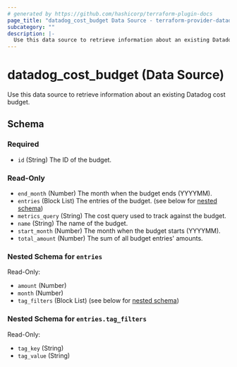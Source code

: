 ```yaml
---
# generated by https://github.com/hashicorp/terraform-plugin-docs
page_title: "datadog_cost_budget Data Source - terraform-provider-datadog"
subcategory: ""
description: |-
  Use this data source to retrieve information about an existing Datadog cost budget.
---
```


# datadog_cost_budget (Data Source)

Use this data source to retrieve information about an existing Datadog cost budget.



<!-- schema generated by tfplugindocs -->
## Schema

### Required

- `id` (String) The ID of the budget.

### Read-Only

- `end_month` (Number) The month when the budget ends (YYYYMM).
- `entries` (Block List) The entries of the budget. (see below for [nested schema](#nestedblock--entries))
- `metrics_query` (String) The cost query used to track against the budget.
- `name` (String) The name of the budget.
- `start_month` (Number) The month when the budget starts (YYYYMM).
- `total_amount` (Number) The sum of all budget entries' amounts.

<a id="nestedblock--entries"></a>
### Nested Schema for `entries`

Read-Only:

- `amount` (Number)
- `month` (Number)
- `tag_filters` (Block List) (see below for [nested schema](#nestedblock--entries--tag_filters))

<a id="nestedblock--entries--tag_filters"></a>
### Nested Schema for `entries.tag_filters`

Read-Only:

- `tag_key` (String)
- `tag_value` (String)
